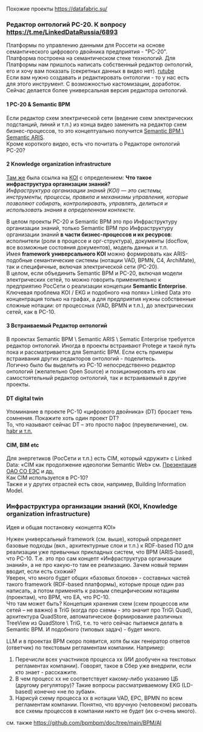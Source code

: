 Похожие проекты 
https://datafabric.su/  
### Редактор онтологий РС-20. К вопросу https://t.me/LinkedDataRussia/6893
Платформы по управлению данными для Россети на основе семантического цифрового двойника предприятия - "РС-20".
Платформа построена на семантическом стеке технологий.
Для Платформы нам пришлось написать собственный редактор онтологий, его и хочу вам показать (секретных данных в видео нет). [rutube](https://rutube.ru/video/private/3acac09694a33b3a918bf28abe88d898/?r=wd&p=ER8teWJOZPMQrUl6CFPMNg)  
Если вам нужно создавать и редактировать онтологии - то у нас есть для этого инструмент. С возможностью кастомизации, доработок. Сейчас делается более универсальная версия редактора онтологий.
#### 1 PC-20 & Semantic BPM
Если редактор схем электрической сети (ведение схем электрических подстанций, линий и т.п.) из конца видео заменить на редактор схем бизнес-процессов, то это концептуально получится [Semantic BPM \ Semantic ARIS](https://github.com/bpmbpm/SemanticBPM).  
Кроме короткого видео, есть что почитать о Редакторе онтологий РС-20?  
#### 2 Knowledge organization infrastructure
[Там же](https://t.me/LinkedDataRussia/6892) была ссылка на [KOI](https://blog.block.science/architecting-knowledge-organization-infrastructure/) с определением:
**Что такое инфраструктура организации знаний?**  
*Инфраструктура организации знаний (KOI) — это системы, инструменты, процессы, правила и механизмы управления, которые позволяют собирать, контролировать, управлять, делиться и использовать знания в определенном контексте.*  

В целом проекты PC-20 и Semantic BPM это про Инфраструктуру организации знаний, только Semantic BPM про Инфраструктуру организации знаний **в части бизнес-процессов и их ресурсов**: исполнители (роли в процессе и орг-структура), документы (docflow, все возможные состояния документов), модель данных и т.п.  
Имея **framework универсального KOI** можно формировать как ARIS-подобные семантические системы (нотации VAD, BPMN, C4, ArchiMate), так и специфичные, включая электрической сети (PC-20).  
В целом, если объединить Semantic BPM и PC-20, включая модели электрических сетей, то можно говорить применительно к предприятию РосСети о реализации концепции **Semantic Enterprise**.
Ключевая проблема KOI / EKG и подобного «на полях» Linked Data это концентрация только на графах, а для предприятия нужны собственные сложные нотации: от процессных (VAD, BPMN и т.п.), до электрических сетей, как в PC-10. 
#### 3 Встраиваемый Редактор онтологий
В проектах Semantic BPM \ Semantic ARIS \ Sematic Enterprise требуется редактор онтологий. Иногда в проекты встраивают Protege и такой путь пока и рассматривается для Semantic BPM. Если есть примеры встраивания других редакторов онтологий - поделитесь.  
Логично было бы выделить из PC-10 непосредственно редактор онтологий (желательно Open Source) и позиционировать его как самостоятельный редактор онтологий, так и встраиваемый в другие проекты.  
#### DT digital twin
Упоминание в проекте PC-10 «цифрового двойника» (DT) бросает тень сомнения. Покажите хоть один проект DT?  
То, что называют сейчас DT – это просто пафос (преувеличение), см. [habr и т.п.]( 
https://habr.com/ru/companies/sberbank/articles/890928/#comment_28058814)
 
#### CIM, BIM etc
Для энергетиков (РосСети и т.п.) есть CIM, который «дружит» с Linked Data: «CIM как продолжение идеологии Semantic Web» см. [Презентация ОАО СО ЕЭС](https://cim.4cio.ru/content/cim2022/pres/1/17.%20%D0%A8%D0%B5%D0%B2%D1%87%D1%83%D0%BA%20%D0%A1%D0%B5%D1%80%D0%B3%D0%B5%D0%B9%20%D0%9C%D0%B5%D1%82%D0%BE%D0%B4%D1%8B%20%D0%B0%D0%B2%D1%82%D0%BE%D0%BC%D0%B0%D1%82%D0%B8%D0%B7%D0%B8%D1%80%D0%BE%D0%B2%D0%B0%D0%BD%D0%BD%D0%BE%D0%B9%20%D0%BF%D1%80%D0%BE%D0%B2%D0%B5%D1%80%D0%BA%D0%B8%20%D1%84%D1%80%D0%B0%D0%B3%D0%BC%D0%B5%D0%BD%D1%82%D0%BE%D0%B2%20CIM-%D0%BC%D0%BE%D0%B4%D0%B5%D0%BB%D0%B8.pptx) и [др.]( https://energostat.ru/seminar/seminar2007/materials/atc705/cim_grid.doc)  
Как CIM используется в РС-10?  
Также и у других отраслей есть свои, например, Building Information Model.

### Инфраструктура организации знаний (KOI, Knowledge organization infrastructure) 
Идея и общая постановку «концепта KOI»  

Нужен универсальный framework (см. выше), который определяет базовые подходы (вкл., архитектурные слои и т.п.) к RDF-based ПО для реализации уже привычных прикладных систем, что BPM (ARIS-based), что РС-10. 
Т.е. это про сам концепт «Инфраструктура организации знаний», а не про какую-то там ее реализацию. Зачем новый термин вводит, если есть схожий?  
Уверен, что много будет общих «базовых блоков» - составных частей такого framework (RDF-based платформы), которые проще один раз написать, а потом применять к разным специфическим нотациям (проектам), что BPM, что ЕА, что РС-10.  
Что там может быть? Концепция хранения схем (схем процессов или сетей – не важно) в TriG (когда про схемы - это значит про TriG\ Quad), архитектура QuadStore, автоматическое формирование различных TreeView из QuadStore \ TriG, т.е. то чего сейчас пытаемся делать в Semantic BPM. И подобного (типовых задач) - будет много.  

LLM и в проектах BPM скоро появится, хотя бы как генератор ответов (ответчик) по текстовым регламентам компании. Например: 
1. Перечисли всех участников процесса хх (ИИ дообучен на текстовых регламентах компании). Говорят, такое в Сбер уже внедрили, если кто знает - расскажите.
2. В чем процесс хх не соответствует какому-либо указанию ЦБ (другому регулятору)? Такие вопросы рассматриваемому EKG (LD-based) конечно «не по зубам».
3. Нарисуй схему процесса хх в нотации VAD, EPC, BPMN по всем регламентам компании. Понятно, что вручную (человеком) рисовать все схемы процессов в компании никто не будет (их о-очень много).

см. также https://github.com/bpmbpm/doc/tree/main/BPM/AI
